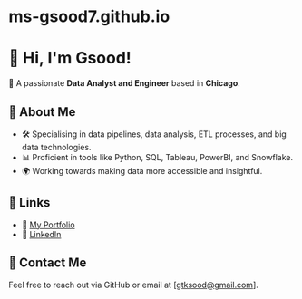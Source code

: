# ms-gsood7.github.io
# 👋 Hi, I'm Gsood!

🚀 A passionate **Data Analyst and Engineer** based in **Chicago**.

## 🌟 About Me
- 🛠️ Specialising in data pipelines, data analysis, ETL processes, and big data technologies.
- 📊 Proficient in tools like Python, SQL, Tableau, PowerBI, and Snowflake.
- 🌍 Working towards making data more accessible and insightful.

## 🔗 Links
- 📌 [My Portfolio](https://ms-gsood7.github.io/)
- 💼 [LinkedIn](https://www.linkedin.com/in/geetika-sood-07/)


## 📧 Contact Me
Feel free to reach out via GitHub or email at [gtksood@gmail.com].
